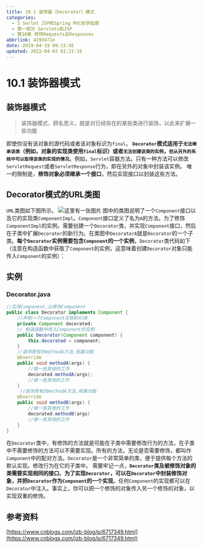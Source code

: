 ```yaml
---
title: 10.1 装饰器（Decorator）模式
categories: 
  - 3 Serlet JSP和Spring MVC初学指南
  - 第一部分 Servlets和JSP
  - 第10章 修饰Requests及Responses
abbrlink: 4193471e
date: 2019-04-19 09:13:45
updated: 2022-04-03 01:21:16
---
```

# 10.1 装饰器模式 #
## 装饰器模式 ##
> 装饰器模式，顾名思义，就是对已经存在的某些类进行装饰，以此来扩展一些功能

即使你没有该对象的源代码或者该对象标识为`final`。
**`Decorator`模式适用于`无法继承该类`（例如，对象的实现类使用`final`标识）或者`无法创建该类的实例`，`但从另外的系统中可以取得该类的实现的情况`**。例如，`Servlet`容器方法。只有一种方法可以修改`ServletRequest`或者`ServletResponse`行为，即在另外的对象中封装该实例。
唯一的限制是，**修饰对象必须继承一个接口**，然后实现接口以封装这些方法。
## Decorator模式的URL类图 ##

`UML`类图如下图所示。
![这里有一张图片](https://image-1257720033.cos.ap-shanghai.myqcloud.com/blog/readbooknote/ServlerJSPAndSpring%20MVCChuXueZhiNan/Chapter10/1.png)
图中的类图说明了一个`Component`接口以及它的实现类`ComponentImpl`。`Component`接口定义了名为`A`的方法。为了修饰`ComponentImpl`的实例，需要创建一个`Decorator`类，并实现`Component`接口，然后在子类中扩展`Decorator`的新行为。在类图中`DecoratorA`就是`Decorator`的一个子类。**每个`Decorator`实例需要包含`Component`的一个实例**。`Decorator`类代码如下（注意在构造函数中获取了`Component`的实例，这意味着创建`Decorator`对象只能传入`Component`的实例）：
## 实例 ##
### Decorator.java ###
```java
//实现Component,以修饰Component
public class Decorator implements Component {
    //声明一个Component实例的引用
    private Component decorated;
    // 构造函数中传入Component的实例 
    public Decorator(Component component) {
        this.decorated = component;
    }
    //装饰原有的methodA方法,拓展功能
    @Override
    public void methodA(args) {
        //做一些其他的工作
        decorated.methodA(args);
        //做一些其他的工作
    }
     //装饰原有的methodA方法,拓展功能
    @Override
    public void methodB(args) {
        //做一些其他的工作
        decorated.methodB(args)
        //做一些其他的工作
    }
}
```
在`Decorator`类中，有修饰的方法就是可能在子类中需要修改行为的方法，在子类中不需要修饰的方法可以不需要实现。所有的方法，无论是否需要修饰，都叫作`Component`中的配对方法。`Decorator`是一个非常简单的类，便于提供每个方法的默认实现。修改行为在它的子类中。
需要牢记一点，**`Decorator`类及被修饰对象的类需要实现相同的接口**。**为了实现`Decorator`，可以在`Decorator`中封装修饰对象，并把`Decorator`作为`Component`的一个实现**。任何`Component`的实现都可以在`Decorator`中注入。事实上，你可以把一个修饰的对象传入另一个修饰的对象，以实现双重的修饰。
## 参考资料 ##
[https://www.cnblogs.com/jzb-blog/p/6717349.html](https://www.cnblogs.com/jzb-blog/p/6717349.html)
